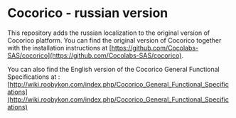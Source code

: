 
# Cocorico - russian version

This repository adds the russian localization to the original version of Cocorico platform.
You can find the original version of Cocorico together with the installation instructions at [https://github.com/Cocolabs-SAS/cocorico](https://github.com/Cocolabs-SAS/cocorico).

You can also find the English version of the Cocorico General Functional Specifications at : [http://wiki.roobykon.com/index.php/Cocorico_General_Functional_Specifications](http://wiki.roobykon.com/index.php/Cocorico_General_Functional_Specifications)

